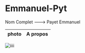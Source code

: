 # Emmanuel-Pyt
Nom Complet ---> Payet Emmanuel

|photo                         |A propos
|----------------|-------------------------------|
![iiii](https://archzine.fr/wp-content/uploads/2020/07/dessin-fille-noir-et-blanc-dessin-fille-de-dos-apprendre-a-dessiner-astronaut-idee-comment-se-tatouer.jpg)
